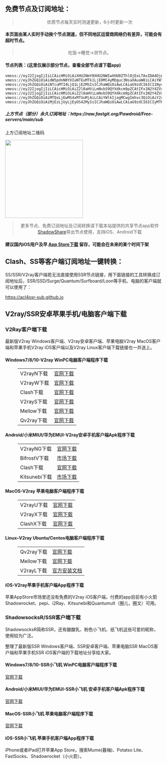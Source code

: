 
<h2>免费节点及订阅地址：</h2>
<blockquote>
<p style="text-align: center;">优质节点每天实时测速更新，6小时更新一次</p>
</blockquote>
<h4>本页面由某人实时手动挨个节点测速，但不同地区运营商网络仍有差异，可能会有超时节点。</h4>
<blockquote>
<p style="text-align: center;">吃饭->睡觉->测节点。</p>
</blockquote>
<h4>节点列表：(这里仅展示部分节点，查看全部节点请下载app)</h4>

```vmess://eyJhZGQiOiI4LjIwOS4xMTUuMzUiLCJ2IjoyLCJwcyI6IuW+t+WbvT10Z+mikemBkzoyPTE5IiwicG9ydCI6IjQ0MyIsImlkIjoiNTcyMTI2ZjgtNTMwMS04M2MyLTBhMjYtYzMwY2VkM2RiN2M0IiwiYWlkIjoiMCIsInNjeSI6ImF1dG8iLCJuZXQiOiJ3cyIsInR5cGUiOiIiLCJob3N0IjoiZ29vZGZhbWlseTE5LnNpdGUiLCJ0bHMiOiJ0bHMiLCJwYXRoIjoiL3dtem12d3MifQ==
vmess://eyJ2IjogIjIiLCAicHMiOiAiXHU2NmY0XHU2NWIwXHU0ZThlOjExLTAxIDA4OjAwIC1ieSBCdUxpbmsueHl6LSBcdTRlZTVcdTRlMGJcdTgyODJcdTcwYjlcdTRlMGRcdThiYTFcdTZkNDFcdTkxY2YiLCAiYWRkIjogIlx1NGY3Zlx1NzUyOFx1NTI0ZFx1OGJiMFx1NWY5N1x1NjZmNFx1NjViMFx1OGJhMlx1OTYwNSIsICJwb3J0IjogIjAiLCAiaWQiOiAiNmEzYmNjMDgtOWM3Ny00YzAyLTg0NGItNGE2OTRjNGYyZmVhIiwgImFpZCI6ICIwIiwgIm5ldCI6ICJ0Y3AiLCAidHlwZSI6ICJub25lIiwgImhvc3QiOiAiIiwgInBhdGgiOiAiIiwgInRscyI6ICIifQ==
vmess://eyJhZGQiOiAidW5pdnN0YXIuNTEuMTk1LjE0MC4yMDguc3NsaXAuaW8iLCAiYWlkIjogMCwgImhvc3QiOiAiZ29vZGZhbWlseTE5LnNpdGUiLCAiaWQiOiAiNTcyMTI2ZjgtNTMwMS04M2MyLTBhMjYtYzMwY2VkM2RiN2M0IiwgIm5ldCI6ICJ3cyIsICJwYXRoIjogIi93bXptdndzIiwgInBvcnQiOiA0NDMsICJwcyI6ICJnaXRodWIuY29tL1Bhd2Ryb2lkIC0gXHU4MmYxXHU1NmZkXHU3OTNlXHU0ZjFhXHU0ZmRkXHU5NjY5XHU1Yjg5XHU1MTY4XHU5MGU4IDE2IiwgInRscyI6ICJ0bHMiLCAidHlwZSI6ICJhdXRvIiwgInNlY3VyaXR5IjogImF1dG8iLCAic2tpcC1jZXJ0LXZlcmlmeSI6IHRydWUsICJzbmkiOiAiIn0=
vmess://eyJhZGQiOiAiNTcuMTI4LjQ1LjE2MSIsICJhaWQiOiAwLCAiaG9zdCI6ICI1Ny4xMjguNDUuMTYxIiwgImlkIjogIjM1ZDI1ODk5LWVkMjAtNDZkOS05YzdjLTk5YzBkNDE0ZDVlNCIsICJuZXQiOiAid3MiLCAicGF0aCI6ICIvdXNlciIsICJwb3J0IjogODAsICJwcyI6ICJnaXRodWIuY29tL1Bhd2Ryb2lkIC0gXHU2Y2Q1XHU1NmZkXHU1NmZkXHU5NjQ1XHU4MjJhXHU3YTdhXHU3NTM1XHU4YmFmXHU5NmM2XHU1NmUyXHU1MTZjXHU1M2Y4KFNJVEEpIDMiLCAidGxzIjogIiIsICJ0eXBlIjogImF1dG8iLCAic2VjdXJpdHkiOiAiYXV0byIsICJza2lwLWNlcnQtdmVyaWZ5IjogdHJ1ZSwgInNuaSI6ICIifQ==
vmess://eyJ2IjogIjIiLCAicHMiOiAiZ2l0aHViLmNvbS9QYXdkcm9pZCAtIFx1N2Y4ZVx1NTZmZENsb3VkRmxhcmVcdTgyODJcdTcwYjkgMTMiLCAiYWRkIjogIjE3Mi42NC4xNTQuMTU1IiwgInBvcnQiOiAiNDQzIiwgImlkIjogIjVmNjRmYTY1LTdiMTQtNDljNS05NTRkLWFhMTVjNmJmY2FjZCIsICJhaWQiOiAiMCIsICJzY3kiOiAiYXV0byIsICJuZXQiOiAid3MiLCAidHlwZSI6ICJub25lIiwgImhvc3QiOiAiY2xhc2g2LnNzci1mcmVlLnh5eiIsICJwYXRoIjogIi9kb25ndGFpd2FuZy5jb20iLCAidGxzIjogInRscyIsICJzbmkiOiAiIn0=
vmess://eyJ2IjogIjIiLCAicHMiOiAiZ2l0aHViLmNvbS9QYXdkcm9pZCAtIFx1N2Y4ZVx1NTZmZFx1NjBlMFx1NjY2ZVx1NTE2Y1x1NTNmOCAyNSIsICJhZGQiOiAiMTUuMjM1LjE0Ny4xODYiLCAicG9ydCI6ICI4MCIsICJ0eXBlIjogIm5vbmUiLCAiaWQiOiAiNmZlYTE2NDktNDI1Yi00MDkyLWJmNTMtMjk3OTIxNTJjOTI1IiwgImFpZCI6ICIwIiwgIm5ldCI6ICJ3cyIsICJwYXRoIjogIi9zc2hraXQvRXJ0dXNnODYvNjM1MDE0NjM4YzI2NC8iLCAiaG9zdCI6ICIiLCAidGxzIjogIiJ9
vmess://eyJhZGQiOiAiMTQxLjEwMS4xMTUuMjAiLCAiYWlkIjogMCwgImhvc3QiOiAiY2xhc2gxLnRydW1wMjAyMy5uZXQiLCAiaWQiOiAiMTc2YjU5OGYtNDQ1Yi00MWFjLTlkMmEtNDMwYzVjNGRmMjZhIiwgIm5ldCI6ICJ3cyIsICJwYXRoIjogIi9kb25ndGFpd2FuZy5jb20iLCAicG9ydCI6IDQ0MywgInBzIjogImdpdGh1Yi5jb20vUGF3ZHJvaWQgLSBcdTdmOGVcdTU2ZmRDbG91ZEZsYXJlXHU4MjgyXHU3MGI5IDYiLCAidGxzIjogInRscyIsICJ0eXBlIjogImF1dG8iLCAic2VjdXJpdHkiOiAiYXV0byIsICJza2lwLWNlcnQtdmVyaWZ5IjogdHJ1ZSwgInNuaSI6ICIifQ==
vmess://eyJhZGQiOiAiMjEzLjUyLjEyOS42MyIsICJhaWQiOiAwLCAiaG9zdCI6ICIyMTMuNTIuMTI5LjYzIiwgImlkIjogIjIzZGZjNjNkLWI4NmEtNDIwMi05Y2VlLTU4YjljYzBkNTJmMCIsICJuZXQiOiAid3MiLCAicGF0aCI6ICIvamNuZiIsICJwb3J0IjogNjMyMTAsICJwcyI6ICJnaXRodWIuY29tL1Bhd2Ryb2lkIC0gXHU4MmYxXHU1NmZkICA0IiwgInRscyI6ICIiLCAidHlwZSI6ICJhdXRvIiwgInNlY3VyaXR5IjogImF1dG8iLCAic2tpcC1jZXJ0LXZlcmlmeSI6IHRydWUsICJzbmkiOiAiIn0=
```
<h5>上方节点（部分）永久订阅地址：https://raw.fastgit.org/Pawdroid/Free-servers/main/sub</h5>
<p>上方订阅地址二维码</p>
<img src='https://raw.fastgit.org/Pawdroid/Free-servers/main/sub.png' width=250 height=250>
<blockquote style='text-align: center;'>更多节点、免费订阅地址及订阅转换请下载本站提供的共享节点app软件<a href='https://shadowshare.v2cross.com'>ShadowShare</a>导出节点使用，支持iOS、Android下载</blockquote>
<h4>建议国内iOS用户及早 <a href='https://apps.apple.com/cn/app/shadowshare/id1612647259'>App Store下载</a> 留存，可能会在未来的某个时间下架</h4>

<div class="nv-content-wrap entry-content">
<h2>Clash、SS等客户端订阅地址一键转换：</h2>
<p>SS/SSR/V2ray客户端若无法直接使用SSR节点链接，用下面链接的工具转换成订阅地址后，SSR/SSD/Surge/Quantum/Surfboard/Loon等手机、电脑的客户端就可以使用了：</p>
<p><a href="https://acl4ssr-sub.github.io" target="_blank" rel="noreferrer noopener nofollow">https://acl4ssr-sub.github.io</a></p>
<h2>V2ray/SSR安卓苹果手机/电脑客户端下载</h2>
<h3>V2Ray客户端下载</h3>
<p>最新版V2ray Windows客户端、V2ray安卓客户端、苹果电脑V2ray MacOS客户端和苹果手机V2ray iOS客户端以及V2ray Linux客户端下载链接也一并送上。</p>
<h4>Windows7/8/10-<strong>V2ray WinPC电脑客户端</strong>程序下载</h4>
<figure class="wp-block-table alignwide is-style-stripes"><table><tbody><tr><td>V2rayN下载</td><td><a href="https://github.com/2dust/v2rayN/releases" target="_blank" rel="noreferrer noopener">官网下载</a></td></tr><tr><td>V2rayW下载</td><td><a href="https://github.com/Cenmrev/V2RayW/releases" target="_blank" rel="noreferrer noopener">官网下载</a></td></tr><tr><td>Clash下载</td><td><a href="https://github.com/Fndroid/clash_for_windows_pkg/releases" target="_blank" rel="noreferrer noopener">官网下载</a></td></tr><tr><td>V2rayS下载</td><td><a href="https://github.com/Shinlor/V2RayS/releases" target="_blank" rel="noreferrer noopener">官网下载</a></td></tr><tr><td>Mellow下载</td><td><a href="https://github.com/mellow-io/mellow/releases" target="_blank" rel="noreferrer noopener">官网下载</a></td></tr><tr><td>Qv2ray下载</td><td><a href="https://github.com/Qv2ray/Qv2ray" target="_blank" rel="noreferrer noopener">官网下载</a></td></tr></tbody></table></figure>
<h4><strong>Android/小米MIUI/华为EMUI-V2ray安卓手机客户端</strong>Apk程序下载</h4>
<figure class="wp-block-table alignwide is-style-stripes"><table><tbody><tr><td>V2rayNG下载</td><td><a href="https://github.com/2dust/v2rayNG/releases" target="_blank" rel="noreferrer noopener">官网下载</a></td></tr><tr><td>BifrostV下载</td><td><a rel="noreferrer noopener" href="https://www.appsapk.com/downloading/latest/com.github.dawndiy.bifrostv-0.6.8.apk" target="_blank">市场下载</a></td></tr><tr><td>Clash下载</td><td><a href="https://github.com/Kr328/ClashForAndroid/releases" target="_blank" rel="noreferrer noopener">官网下载</a></td></tr><tr><td>Kitsunebi下载</td><td><a rel="noreferrer noopener" href="https://apkpure.com/kitsunebi/fun.kitsunebi.kitsunebi4android" target="_blank">市场下载</a></td></tr></tbody></table></figure>
<h4><strong>MacOS-V2ray <strong>苹果电脑</strong>客户端</strong>程序下载</h4>
<figure class="wp-block-table alignwide is-style-stripes"><table><tbody><tr><td>V2rayU下载</td><td><a href="https://github.com/yanue/V2rayU/releases" target="_blank" rel="noreferrer noopener">官网下载</a></td></tr><tr><td>V2rayX下载</td><td><a href="https://github.com/Cenmrev/V2RayX/releases" target="_blank" rel="noreferrer noopener">官网下载</a></td></tr><tr><td>ClashX下载</td><td><a href="https://github.com/yichengchen/clashX/releases" target="_blank" rel="noreferrer noopener">官网下载</a></td></tr></tbody></table></figure>
<h4><strong>Linux</strong>–<strong>V2ray Ubuntu/Centos电脑客户端</strong>程序下载</h4>
<figure class="wp-block-table alignwide is-style-stripes"><table><tbody><tr><td>Qv2ray下载</td><td><a href="https://github.com/Qv2ray/Qv2ray" target="_blank" rel="noreferrer noopener">官网下载</a></td></tr><tr><td>Mellow下载</td><td><a href="https://github.com/mellow-io/mellow/releases" target="_blank" rel="noreferrer noopener">官网下载</a></td></tr><tr><td>V2rayL下载</td><td><a rel="noreferrer noopener" href="https://github.com/jiangxufeng/v2rayL" target="_blank">官方安装文档</a></td></tr></tbody></table></figure>
<h4>iOS-<strong>V2ray苹果<strong>手机客户端</strong>App程序</strong>下载</h4>
<p>苹果AppStore市场里还没有免费的V2ray iOS客户端，付费的app目前有小火箭Shadowrocket、pepi、i2Ray、Kitsunebi和Quantumult（圈儿，圈叉）可用。</p>
<h3>ShadowsocksR/SSR客户端下载</h3>
<p>ShadowsocksR简称SSR，还有酸酸乳、粉色小飞机、纸飞机这些可爱的昵称，使用较为广泛。</p>
<p>整理了最新版SSR Windows客户端、SSR安卓客户端、苹果电脑SSR MacOS客户端和苹果手机SSR iOS客户端的下载地址分享给大家。</p>
<h4><strong>Windows7/8/10-<strong>SSR小飞机 WinPC电脑客户端</strong>程序下载</strong></h4>
<p><a rel="noreferrer noopener" href="https://github.com/shadowsocksrr/shadowsocksr-csharp/releases" target="_blank">官网下载</a></p>
<h4><strong><strong>Android/小米MIUI/华为EMUI-SSR小飞机 安卓手机客户端</strong>Apk程序下载</strong></h4>
<p><a rel="noreferrer noopener" href="https://github.com/shadowsocksrr/shadowsocksr-android/releases" target="_blank">官网下载</a></p>
<h4><strong><strong>MacOS-SSR小飞机 苹果电脑客户端</strong>程序下载</strong></h4>
<p><a href="https://github.com/qinyuhang/ShadowsocksX-NG-R/releases" target="_blank" rel="noreferrer noopener">官网下载</a></p>
<h4><strong>iOS-<strong>SSR小飞机 苹果手机客户端App程序</strong></strong>下载</h4>
<p>iPhone或者iPad打开苹果App Store，搜索Mume(暮梅)、Potatso Lite、FastSocks、Shadowrocket（小火箭）。</p>
